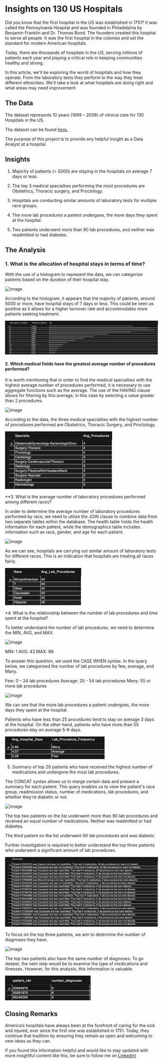 # Insights on 130 US Hospitals

Did you know that the first hospital in the US was established in 1751? It was called the Pennsylvania Hospital and was founded in Philadelphia by Benjamin Franklin and Dr. Thomas Bond. The founders created this hospital to serve all people. It was the first hospital in the colonies and set the standard for modern American hospitals. 

Today, there are thousands of hospitals in the US, serving millions of patients each year and playing a critical role in keeping communities healthy and strong.

In this article, we'll be exploring the world of hospitals and how they operate. From the laboratory tests they perform to the way they treat different ethnicities. We'll take a look at what hospitals are doing right and what areas may need improvement.

## The Data

The dataset represents 10 years (1999 – 2008) of clinical care for 130 Hospitals in the US. 
 
The dataset can be found [here.](https://www.kaggle.com/code/iabhishekofficial/prediction-on-hospital-readmission/data?select=diabetic_data.csv)

The purpose of this project is to provide any helpful insight as a Data Analyst at a hospital. 

## Insights

1.	Majority of patients (> 5000) are staying in the hospitals on average 7 days or less. 

2.	The top 3 medical specialties performing the most procedures are Obstetrics, Thoracic surgery, and Proctology. 

3.	Hospitals are conducting similar amounts of laboratory tests for multiple race groups.

4.	The more lab procedures a patient undergoes, the more days they spent at the hospital.

5.	Two patients underwent more than 90 lab procedures, and neither was readmitted or had diabetes.

## The Analysis

### 1.	What is the allocation of hospital stays in terms of time?

With the use of a histogram to represent the data, we can categorize patients based on the duration of their hospital stay.

![image](https://user-images.githubusercontent.com/120342460/216101986-28e52e55-9624-435b-804b-d2caeac23827.png)

According to the histogram, it appears that the majority of patients, around 5000 or more, have hospital stays of 7 days or less. This could be seen as positive as it allows for a higher turnover rate and accommodates more patients seeking treatment.

<img src="images/histogram.health.png?raw=true"/>

#### 2.	Which medical fields have the greatest average number of procedures performed?

It is worth mentioning that in order to find the medical specialties with the highest average number of procedures performed, it is necessary to use aggregate functions such as the average. The use of the HAVING clause allows for filtering by this average, in this case by selecting a value greater than 2 procedures.

![image](https://user-images.githubusercontent.com/120342460/216172738-3038a6cd-f385-4292-ba79-a339fdf9470f.png)

According to the data, the three medical specialties with the highest number of procedures performed are Obstetrics, Thoracic Surgery, and Proctology.

<img src="images/num_procedures.health.png?raw=true"/>

**3.	What is the average number of laboratory procedures performed among different races?

In order to determine the average number of laboratory procedures performed by race, we need to utilize the JOIN clause to combine data from two separate tables within the database. The health table holds the health information for each patient, while the demographics table includes information such as race, gender, and age for each patient.

![image](https://user-images.githubusercontent.com/120342460/216175463-2f684ca8-7d02-4188-88af-0afd923b42c3.png)

As we can see, hospitals are carrying out similar amount of laboratory tests for different races. This is an indication that hospitals are treating all races fairly.

<img src="images/lab_procedures.health.png?raw=true"/>

*4.	What is the relationship between the number of lab procedures and time spent at the hospital?

To better understand the number of lab procedures, we need to determine the MIN, AVG, and MAX.

![image](https://user-images.githubusercontent.com/120342460/216786303-e1b8197c-be9a-4e7a-b74a-b03dd15669ff.png)

MIN: 1
AVG: 43
MAX: 99 

To answer this question, we used the CASE WHEN syntax. 
In the query below, we categorized the number of lab procedures by few, average, and Many. 

Few: 0 – 24 lab procedures
Average: 25 - 54 lab procedures
Many: 55 or more lab procedures

![image](https://user-images.githubusercontent.com/120342460/216785860-3cc318ed-beb3-4b02-b325-bf87863e2cb7.png)

We can see that the more lab procedures a patient undergoes, the more days they spent at the hospital. 

Patients who have less than 25 procedures tend to stay on average 3 days at the hospital. On the other hand, patients who have more than 55 procedures stay on average 5-6 days. 

<img src="images/hospitaldays.health.png?raw=true"/>

5.	Summary of top 20 patients who have received the highest number of medications and undergone the most lab procedures.

The CONCAT syntax allows us to merge certain data and present a summary for each patient. This query enables us to view the patient's race group, readmission status, number of medications, lab procedures, and whether they’re diabetic or not. 

![image](https://user-images.githubusercontent.com/120342460/216841711-45a5381e-83b7-4fb0-a0f4-0e2888469222.png)

The top two patients on the list underwent more than 90 lab procedures and received an equal number of medications. Neither was readmitted or had diabetes.

The third patient on the list underwent 90 lab procedures and was diabetic.

Further investigation is required to better understand the top three patients who underwent a significant amount of lab procedures.

<img src="images/summary.health.png?raw=true"/>

To focus on the top three patients, we aim to determine the number of diagnoses they have.

![image](https://user-images.githubusercontent.com/120342460/216841719-860c95ec-10e2-4b85-9f3c-2929aed673ef.png)

The top two patients also have the same number of diagnoses. To go deeper, the next step would be to examine the type of medications and illnesses. However, for this analysis, this information is valuable.

<img src="images/diagnoses.health.png?raw=true"/>

## Closing Remarks

America’s hospitals have always been at the forefront of caring for the sick and injured, ever since the first one was established in 1751. Today, they continue that tradition by ensuring they remain as open and welcoming to new ideas as they can.

If you found this information helpful and would like to stay updated with more insightful content like this, be sure to follow me on [LinkedIn!](https://www.linkedin.com/in/vaniacortez/)



